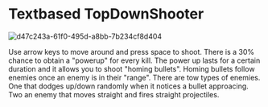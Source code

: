 # Textbased TopDownShooter

![d47c243a-61f0-495d-a8bb-7b234cf8d404](https://user-images.githubusercontent.com/102716499/213795395-0a120407-fa47-49a0-b3b8-ac24fb1a47df.jpg)

Use arrow keys to move around and press space to shoot.
There is a 30% chance to obtain a "powerup" for every kill.
The power up lasts for a certain duration and it allows you to shoot "homing bullets".
Homing bullets follow enemies once an enemy is in their "range".
There are tow types of enemies. One that dodges up/down randomly when it notices a bullet approacing. Two an enemy that moves straight and fires straight projectiles.
